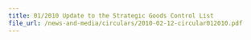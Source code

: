 ```yaml
---
title: 01/2010 Update to the Strategic Goods Control List
file_url: /news-and-media/circulars/2010-02-12-circular012010.pdf
---
```

